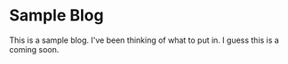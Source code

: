 # Sample Blog

This is a sample blog. I've been thinking of what to put in. I guess this is a coming soon.